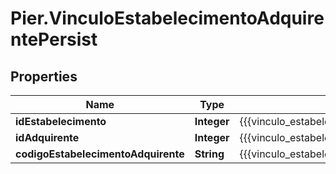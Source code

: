 # Pier.VinculoEstabelecimentoAdquirentePersist

## Properties
Name | Type | Description | Notes
------------ | ------------- | ------------- | -------------
**idEstabelecimento** | **Integer** | {{{vinculo_estabelecimento_adquirente_persist_id_estabelecimento_value}}} | 
**idAdquirente** | **Integer** | {{{vinculo_estabelecimento_adquirente_persist_id_adquirente_value}}} | 
**codigoEstabelecimentoAdquirente** | **String** | {{{vinculo_estabelecimento_adquirente_persist_codigo_estabelecimento_adquirente_value}}} | 


